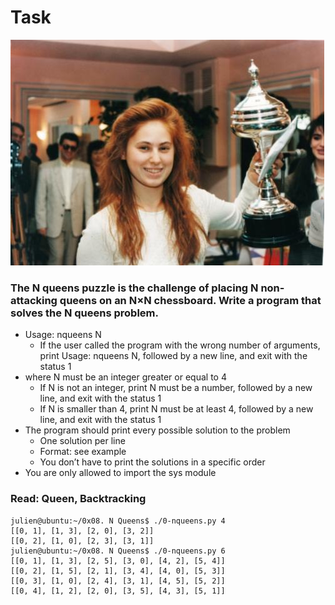 # Task
![image](Judit.jpg)

### The N queens puzzle is the challenge of placing N non-attacking queens on an N×N chessboard. Write a program that solves the N queens problem.

-    Usage: nqueens N
        -   If the user called the program with the wrong number of arguments, print Usage: nqueens N, followed by a new line, and exit with the status 1
-    where N must be an integer greater or equal to 4
        -    If N is not an integer, print N must be a number, followed by a new line, and exit with the status 1
        -   If N is smaller than 4, print N must be at least 4, followed by a new line, and exit with the status 1
-    The program should print every possible solution to the problem
        -   One solution per line
        -   Format: see example
        -   You don’t have to print the solutions in a specific order
-    You are only allowed to import the sys module

### Read: Queen, Backtracking
```
julien@ubuntu:~/0x08. N Queens$ ./0-nqueens.py 4
[[0, 1], [1, 3], [2, 0], [3, 2]]
[[0, 2], [1, 0], [2, 3], [3, 1]]
julien@ubuntu:~/0x08. N Queens$ ./0-nqueens.py 6
[[0, 1], [1, 3], [2, 5], [3, 0], [4, 2], [5, 4]]
[[0, 2], [1, 5], [2, 1], [3, 4], [4, 0], [5, 3]]
[[0, 3], [1, 0], [2, 4], [3, 1], [4, 5], [5, 2]]
[[0, 4], [1, 2], [2, 0], [3, 5], [4, 3], [5, 1]]
```